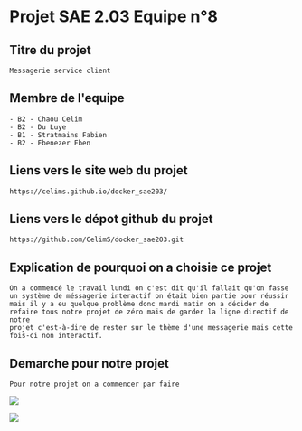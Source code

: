 # Projet SAE 2.03 Equipe n°8

## Titre du projet

```
Messagerie service client
```

## Membre de l'equipe

```
- B2 - Chaou Celim
- B2 - Du Luye
- B1 - Stratmains Fabien
- B2 - Ebenezer Eben
```

## Liens vers le site web du projet

```
https://celims.github.io/docker_sae203/
```

## Liens vers le dépot github du projet

```
https://github.com/CelimS/docker_sae203.git
```
## Explication de pourquoi on a choisie ce projet

```
On a commencé le travail lundi on c'est dit qu'il fallait qu'on fasse un système de méssagerie interactif on était bien partie pour réussir
mais il y a eu quelque problème donc mardi matin on a décider de refaire tous notre projet de zéro mais de garder la ligne directif de notre
projet c'est-à-dire de rester sur le thème d'une messagerie mais cette fois-ci non interactif.
```

## Demarche pour notre projet

```
Pour notre projet on a commencer par faire 
```
![](https://github.com/CelimS/docker_sae203/assets/166292533/f3ab5d8e-8801-45cb-8ab1-d98fc9c964b6)

![](https://media1.giphy.com/media/7Q7SqFSRmzkFq/200.gif?cid=82a1493bzmgn8omptb0nqe3iqgvy4t74si8l3auvuu5n4vo3&ep=v1_gifs_search&rid=200.gif&ct=g)

